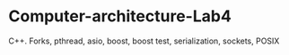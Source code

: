 # Computer-architecture-Lab4
C++. Forks, pthread, asio, boost, boost test, serialization, sockets, POSIX
